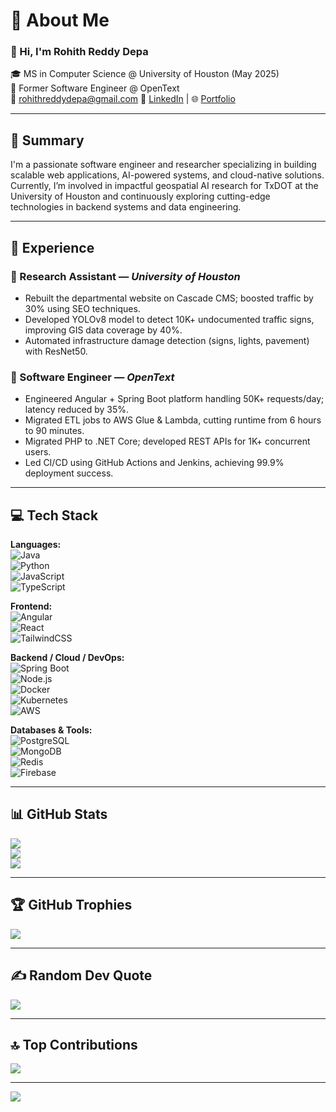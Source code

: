 # 💫 About Me

### 👋 Hi, I'm **Rohith Reddy Depa**
🎓 MS in Computer Science @ University of Houston (May 2025)  
💼 Former Software Engineer @ OpenText  
📧 rohithreddydepa@gmail.com
🔗 [LinkedIn](https://www.linkedin.com/in/rohithreddydepa) | 🌐 [Portfolio](https://rohithreddydepa.github.io/latest-portfolio/)  

---

## 🚀 Summary

I'm a passionate software engineer and researcher specializing in building scalable web applications, AI-powered systems, and cloud-native solutions. Currently, I’m involved in impactful geospatial AI research for TxDOT at the University of Houston and continuously exploring cutting-edge technologies in backend systems and data engineering.

---

## 💼 Experience

### 🧪 Research Assistant — *University of Houston*  
- Rebuilt the departmental website on Cascade CMS; boosted traffic by 30% using SEO techniques.  
- Developed YOLOv8 model to detect 10K+ undocumented traffic signs, improving GIS data coverage by 40%.  
- Automated infrastructure damage detection (signs, lights, pavement) with ResNet50.

### 🏢 Software Engineer — *OpenText*  
- Engineered Angular + Spring Boot platform handling 50K+ requests/day; latency reduced by 35%.  
- Migrated ETL jobs to AWS Glue & Lambda, cutting runtime from 6 hours to 90 minutes.  
- Migrated PHP to .NET Core; developed REST APIs for 1K+ concurrent users.  
- Led CI/CD using GitHub Actions and Jenkins, achieving 99.9% deployment success.

---

## 💻 Tech Stack

**Languages:**  
![Java](https://img.shields.io/badge/java-%23ED8B00.svg?style=for-the-badge&logo=openjdk&logoColor=white)  
![Python](https://img.shields.io/badge/python-3670A0?style=for-the-badge&logo=python&logoColor=ffdd54)  
![JavaScript](https://img.shields.io/badge/javascript-%23323330.svg?style=for-the-badge&logo=javascript&logoColor=%23F7DF1E)  
![TypeScript](https://img.shields.io/badge/typescript-%23007ACC.svg?style=for-the-badge&logo=typescript&logoColor=white)

**Frontend:**  
![Angular](https://img.shields.io/badge/angular-%23DD0031.svg?style=for-the-badge&logo=angular&logoColor=white)  
![React](https://img.shields.io/badge/react-%2320232a.svg?style=for-the-badge&logo=react&logoColor=%2361DAFB)  
![TailwindCSS](https://img.shields.io/badge/tailwindcss-%2338B2AC.svg?style=for-the-badge&logo=tailwind-css&logoColor=white)

**Backend / Cloud / DevOps:**  
![Spring Boot](https://img.shields.io/badge/SpringBoot-%236DB33F.svg?style=for-the-badge&logo=springboot&logoColor=white)  
![Node.js](https://img.shields.io/badge/node.js-%23339933.svg?style=for-the-badge&logo=node.js&logoColor=white)  
![Docker](https://img.shields.io/badge/docker-%230db7ed.svg?style=for-the-badge&logo=docker&logoColor=white)  
![Kubernetes](https://img.shields.io/badge/Kubernetes-%23326ce5.svg?style=for-the-badge&logo=Kubernetes&logoColor=white)  
![AWS](https://img.shields.io/badge/AWS-%23FF9900.svg?style=for-the-badge&logo=amazon-aws&logoColor=white)

**Databases & Tools:**  
![PostgreSQL](https://img.shields.io/badge/PostgreSQL-%23316192.svg?style=for-the-badge&logo=postgresql&logoColor=white)  
![MongoDB](https://img.shields.io/badge/mongodb-%2347A248.svg?style=for-the-badge&logo=mongodb&logoColor=white)  
![Redis](https://img.shields.io/badge/redis-%23DD0031.svg?style=for-the-badge&logo=redis&logoColor=white)  
![Firebase](https://img.shields.io/badge/firebase-%23039BE5.svg?style=for-the-badge&logo=firebase)

---

## 📊 GitHub Stats

![](https://github-readme-stats.vercel.app/api?username=rohithreddydepa&theme=dark&show_icons=true&hide_border=false)  
![](https://github-readme-stats.vercel.app/api/top-langs/?username=rohithreddydepa&layout=compact&theme=dark&hide_border=false)  
![](https://nirzak-streak-stats.vercel.app/?user=rohithreddydepa&theme=dark&hide_border=false)

---

## 🏆 GitHub Trophies

![](https://github-profile-trophy.vercel.app/?username=rohithreddydepa&theme=radical&no-bg=true&margin-w=8)

---

## ✍️ Random Dev Quote
![](https://quotes-github-readme.vercel.app/api?type=horizontal&theme=radical)

---

## 🔝 Top Contributions
![](https://github-contributor-stats.vercel.app/api?username=rohithreddydepa&limit=5&theme=dark&combine_all_yearly_contributions=true)

---

[![](https://visitcount.itsvg.in/api?id=rohithreddydepa&icon=0&color=0)](https://visitcount.itsvg.in)

<!-- Proudly created with GPRM ( https://gprm.itsvg.in ) -->
